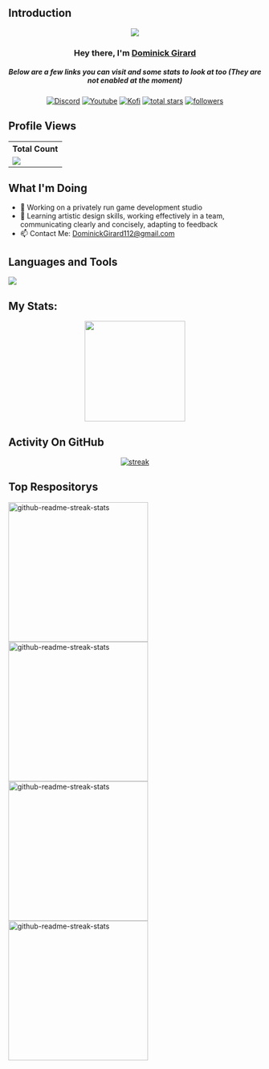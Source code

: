 ## Introduction

<p align="center">
<img src="https://readme-typing-svg.demolab.com?font=Fira+Code&size=21&pause=1000&color=00E9F7&center=true&vCenter=true&random=false&width=435&lines=Software+Engineer+%26+Game+Developer" /></a>
</p>

<h3 align="center">Hey there, I'm <a href="https://github.com/DominickGirard">Dominick Girard</a></h3>
<h5 align="center">Below are a few links you can visit and some stats to look at too (They are not enabled at the moment)</h5>

<p align="center">
  <a href=""><img alt="Discord" title="Discord" src="https://img.shields.io/badge/-Discord-7289DA?style=for-the-badge&logo=discord&logoColor=white"/></a>
  <a href=""><img alt="Youtube" title="Youtube" src="https://img.shields.io/badge/-Youtube-FF0000?style=for-the-badge&logo=youtube&logoColor=white"/></a>
  <a href=""><img alt="Kofi" title="Kofi" src="https://img.shields.io/badge/-Kofi-ff7389?style=for-the-badge&logo=kofi&logoColor=white"/></a>
<a href="">
    <img alt="total stars" title="Total stars on GitHub" src="https://custom-icon-badges.demolab.com/github/stars/DominickGirard?color=B8B92B&style=for-the-badge&labelColor=959532&logo=star"/></a>
   <a href="https://github.com/DominickGirard"><img alt="followers" title="Follow me on Github" src="https://img.shields.io/github/followers/DominickGirard?color=236ad3&style=for-the-badge&logo=github&label=Follow"/></a>
 </p>
 
## Profile Views


  <table>
    <tr>
      <!-- <th>Profile Views</th> -->
      <th>Total Count</th>
    </tr>
    <tr>
      <!-- <td>
        <div align="center">
          <a href="https://github.com/DominickGirard"><img src="https://github.com/DominickGirard.png" alt="@DominickGirard" width="52" /></a>
          <br />
          <a align="center" href="https://github.com/DominickGirard"><b>DominickGirard</b></a>
        </b>
      </td> -->
      <!-- Profile Views -->
      <td>
         <a href="https://github.com/DominickGirard"> <img src="https://komarev.com/ghpvc/?username=DominickGirard&style=for-the-badge&color=brightgreen"> </a>
      </td>
    </tr>
  </table>

## What I'm Doing

- 🔭 Working on a privately run game development studio
- 🌱 Learning artistic design skills, working effectively in a team, communicating clearly and concisely, adapting to feedback
- 📫 Contact Me: DominickGirard112@gmail.com 

## Languages and Tools

<p align="left"> <a href="https://github.com/DominickGirard"><img src="https://skillicons.dev/icons?i=vscode,replit,github,mongodb,css,html,js,express,bots,nodejs"> </a> </p>

## My Stats:
<p align="center">
<img height="200px" src="https://github-readme-stats.vercel.app/api?username=DominickGirard&hide_border=true&show_icons=true&count_private=true&theme=gruvbox&bg_color=151515">
</p>

## Activity On GitHub

<p align="center">
  <a href="https://github.com/DominickGirard">      
<img title="stats" alt="streak" src="https://github-readme-streak-stats.herokuapp.com/?user=DominickGirard&theme=dark&hide_border=true&stroke=f53b3b"/>
</a> 
</p>

## Top Respositorys 
  <p align="left">
     <a href="https://github.com/DominickGirard/LoneHub"><img width="278" src="https://denvercoder1-github-readme-stats.vercel.app/api/pin/?username=DominickGirard&repo=LoneHub&theme=react&bg_color=1F222E&title_color=F8D866&hide_border=true&icon_color=F8D866&show_icons=false" alt="github-readme-streak-stats"></a>
    <a href="https://github.com/DominickGirard/CodeCaveDll"><img width="278" src="https://denvercoder1-github-readme-stats.vercel.app/api/pin/?username=DominickGirard&repo=CodeCaveDll&theme=react&bg_color=1F222E&title_color=F8D866&hide_border=true&icon_color=F8D866&show_icons=false" alt="github-readme-streak-stats"></a>
   <a href="https://github.com/DominickGirard/InternalMemoryAdjuster"><img width="278" src="https://denvercoder1-github-readme-stats.vercel.app/api/pin/?username=DominickGirard&repo=InternalMemoryAdjuster&theme=react&bg_color=1F222E&title_color=F8D866&hide_border=true&icon_color=F8D866&show_icons=false" alt="github-readme-streak-stats"></a>
    <a href="https://github.com/DominickGirard/DFA-for-String-Recognition"><img width="278" src="https://denvercoder1-github-readme-stats.vercel.app/api/pin/?username=DominickGirard&repo=DFA-for-String-Recognition&theme=react&bg_color=1F222E&title_color=F8D866&hide_border=true&icon_color=F8D866&show_icons=false" alt="github-readme-streak-stats"></a>
  </p>

